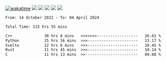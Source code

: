 [![wakatime](https://wakatime.com/badge/user/368879df-dc38-4b1a-86c4-8a2054a0e074.svg)](https://wakatime.com/@368879df-dc38-4b1a-86c4-8a2054a0e074)
<img src="https://img.shields.io/badge/Windows-0078D6?style=flat&logo=Windows&logoColor=white">
<img src="https://img.shields.io/badge/IntelliJ_IDEA-000000.svg?style=flat&logo=IntelliJ-IDEA&logoColor=white">
<img src="https://img.shields.io/badge/CLion-000000.svg?style=flat&logo=CLion&logoColor=white">
<img src="https://img.shields.io/badge/Visual_Studio_Code-007ACC?style=flat&logo=Visual-Studio-Code&logoColor=white">
<img src="https://img.shields.io/badge/Discord-5865F2?label=kano42&style=flat&logo=discord&logoColor=white">
<br>


<!--START_SECTION:waka-->

```txt
From: 14 October 2022 - To: 04 April 2024

Total Time: 115 hrs 55 mins

C++              30 hrs 8 mins   >>>>>>>------------------   26.01 %
Python           15 hrs 16 mins  >>>----------------------   13.17 %
Svelte           12 hrs 6 mins   >>>----------------------   10.45 %
Rust             11 hrs 45 mins  >>>----------------------   10.14 %
C                11 hrs 13 mins  >>-----------------------   09.68 %
```

<!--END_SECTION:waka-->
